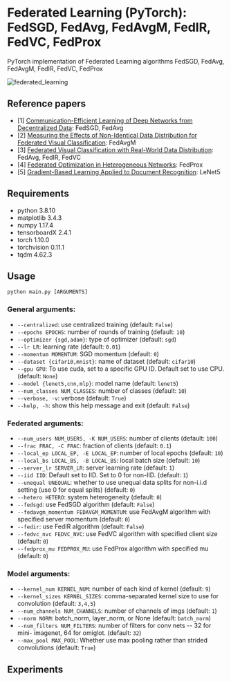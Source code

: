# Federated Learning (PyTorch): FedSGD, FedAvg, FedAvgM, FedIR, FedVC, FedProx
PyTorch implementation of Federated Learning algorithms FedSGD, FedAvg, FedAvgM, FedIR, FedVC, FedProx

![federated_learning](https://1.bp.blogspot.com/-K65Ed68KGXk/WOa9jaRWC6I/AAAAAAAABsM/gglycD_anuQSp-i67fxER1FOlVTulvV2gCLcB/s1600/FederatedLearning_FinalFiles_Flow%2BChart1.png)

## Reference papers
* [1] [Communication-Efficient Learning of Deep Networks from Decentralized Data](https://arxiv.org/abs/1602.05629): FedSGD, FedAvg
* [2] [Measuring the Effects of Non-Identical Data Distribution for Federated Visual Classification](https://arxiv.org/abs/1909.06335): FedAvgM
* [3] [Federated Visual Classification with Real-World Data Distribution](https://arxiv.org/abs/2003.08082): FedAvg, FedIR, FedVC
* [4] [Federated Optimization in Heterogeneous Networks](https://arxiv.org/abs/1812.06127): FedProx
* [5] [Gradient-Based Learning Applied to Document Recognition](https://axon.cs.byu.edu/~martinez/classes/678/Papers/Convolution_nets.pdf): LeNet5

## Requirements
* python 3.8.10
* matplotlib 3.4.3
* numpy 1.17.4
* tensorboardX 2.4.1
* torch 1.10.0
* torchvision 0.11.1
* tqdm 4.62.3

## Usage
```python main.py [ARGUMENTS]```

### General arguments:
* ```--centralized```:         use centralized training (default: ```False```)
* ```--epochs EPOCHS```:       number of rounds of training (default: ```10```)
* ```--optimizer {sgd,adam}```:
                        type of optimizer (default: ```sgd```)
* ```--lr LR```:               learning rate (default: ```0.01```)
* ```--momentum MOMENTUM```:   SGD momentum (default: ```0```)
* ```--dataset {cifar10,mnist}```:
                        name of dataset (default: ```cifar10```)
* ```--gpu GPU```:             To use cuda, set to a specific GPU ID. Default set to
                        use CPU. (default: ```None```)
* ```--model {lenet5,cnn,mlp}```:
                        model name (default: ```lenet5```)
* ```--num_classes NUM_CLASSES```:
                        number of classes (default: ```10```)
* ```--verbose, -v```:         verbose (default: ```True```)
* ```--help, -h```:            show this help message and exit (default: ```False```)

### Federated arguments:
* ```--num_users NUM_USERS, -K NUM_USERS```:
                        number of clients (default: ```100```)
* ```--frac FRAC, -C FRAC```:  fraction of clients (default: ```0.1```)
* ```--local_ep LOCAL_EP, -E LOCAL_EP```:
                        number of local epochs (default: ```10```)
* ```--local_bs LOCAL_BS, -B LOCAL_BS```:
                        local batch size (default: ```10```)
* ```--server_lr SERVER_LR```:
                        server learning rate (default: ```1```)
* ```--iid IID```:             Default set to IID. Set to 0 for non-IID. (default: ```1```)
* ```--unequal UNEQUAL```:     whether to use unequal data splits for non-i.i.d
                        setting (use 0 for equal splits) (default: ```0```)
* ```--hetero HETERO```:       system heterogeneity (default: ```0```)
* ```--fedsgd```:              use FedSGD algorithm (default: ```False```)
* ```--fedavgm_momentum FEDAVGM_MOMENTUM```:
                        use FedAvgM algorithm with specified server momentum
                        (default: ```0```)
* ```--fedir```:               use FedIR algorithm (default: ```False```)
* ```--fedvc_nvc FEDVC_NVC```:
                        use FedVC algorithm with specified client size
                        (default: ```0```)
* ```--fedprox_mu FEDPROX_MU```:
                        use FedProx algorithm with specified mu (default: ```0```)

### Model arguments:
* ```--kernel_num KERNEL_NUM```:
                        number of each kind of kernel (default: ```9```)
* ```--kernel_sizes KERNEL_SIZES```:
                        comma-separated kernel size to use for convolution
                        (default: ```3,4,5```)
* ```--num_channels NUM_CHANNELS```:
                        number of channels of imgs (default: ```1```)
* ```--norm NORM```:           batch_norm, layer_norm, or None (default: ```batch_norm```)
* ```--num_filters NUM_FILTERS```:
                        number of filters for conv nets -- 32 for mini-
                        imagenet, 64 for omiglot. (default: ```32```)
* ```--max_pool MAX_POOL```:   Whether use max pooling rather than strided
                        convolutions (default: ```True```)

## Experiments
